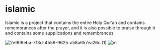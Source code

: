 # islamic
Islamic is a project that contains the entire Holy Qur’an and contains remembrances after the prayer, and it is also possible to praise through it and contains some supplications and remembrances

![2e906eba-713d-4559-9625-a58a657ea26c (1)](https://user-images.githubusercontent.com/43734469/173713974-a75684aa-e236-4f47-a17a-4e3edd765f0c.png)
![m](https://user-images.githubusercontent.com/43734469/173714296-d903bb03-93df-4422-a014-bc677d6478b9.png)
